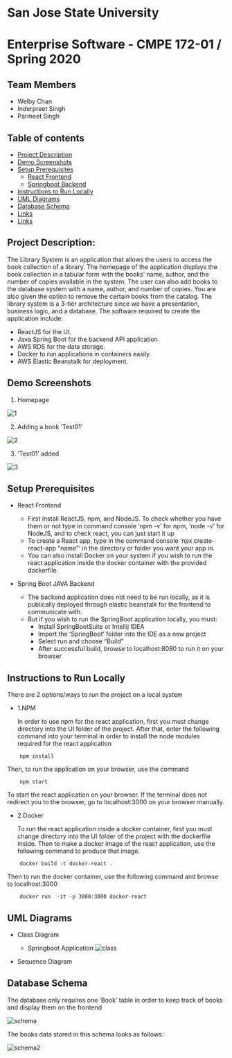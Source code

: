 San Jose State University
======================

# Enterprise Software - CMPE 172-01 / Spring 2020

## Team Members
- Welby Chan
- Inderpreet Singh
- Parmeet Singh

## Table of contents
- [Project Description](#project-description)
- [Demo Screenshots](#demo-screenshots)
- [Setup Prerequisites](#setup-prerequisites)
  - [React Frontend](#react-frontend)
  - [Springboot Backend](#spring-boot-java-backend)
- [Instructions to Run Locally](#instructions-to-run-locally)
- [UML Diagrams](#uml-diagrams)
- [Database Schema](#database-schema)
- [Links](#links)
- [Links](#links)

## Project Description:

The Library System is an application that allows the users to access the book collection of a library. The homepage of the application displays the book collection in a tabular form with the books’ name, author, and the number of copies available in the system. The user can also add books to the database system with a name, author, and number of copies. You are also given the option to remove the certain books from the catalog. The library system is a 3-tier architecture since we have a presentation, business logic, and a database. The software required to create the application include: 

- ReactJS for the UI.
- Java Spring Boot for the backend API application.
- AWS RDS for the data storage.
- Docker to run applications in containers easily.
- AWS Elastic Beanstalk for deployment.

## Demo Screenshots

1. Homepage

![1](https://user-images.githubusercontent.com/38019514/81770756-077f2600-9496-11ea-93c6-29016aeff92a.png)

2. Adding a book ‘Test01’

![2](https://user-images.githubusercontent.com/38019514/81770773-1239bb00-9496-11ea-9047-0bb4247f99bd.png)

3. ‘Test01’ added

![3](https://user-images.githubusercontent.com/38019514/81770780-182f9c00-9496-11ea-9ae2-b20bb7720147.png)


## Setup Prerequisites

- React Frontend
  - First install ReactJS, npm,  and NodeJS. To check whether you have them or not type in command console ‘npm -v’ for npm, ‘node -v’ for NodeJS, and to check react, you can just start it up
  - To create a React app, type in the command console ‘npx create-react-app “name”’ in the directory or folder you want your app in. 
  - You can also install Docker on your system if you wish to run the react application inside the docker container with the provided dockerfile.

- Spring Boot JAVA Backend
  - The backend application does not need to be run locally, as it is publically deployed through elastic beanstalk for the frontend to communicate with. 
  - But if you wish to run the SpringBoot application locally, you must:
    - Install SpringBootSuite or Intellij IDEA
    - Import the ‘SpringBoot’ folder into the IDE as a new project
    - Select run and choose “Build”
    - After successful build, browse to localhost:8080 to run it on your browser
    
    
## Instructions to Run Locally

There are 2 options/ways to run the project on a local system

- 1.NPM 
	
	In order to use npm for the react application, first you must change directory into the UI folder of the project. After that, enter the following command into your terminal in order to install the node modules required for the react application

```
	npm install
```

   Then, to run the application on your browser, use the command

```
	npm start
```
	
   To start the react application on your browser. If the terminal does not redirect you to the browser, go to localhost:3000 on your browser manually.



- 2.Docker

	To run the react application inside a docker container, first you must change directory into the UI folder of the project with the dockerfile inside. Then to make a docker image of the react application, use the following command to produce that image.

```
	docker build -t docker-react .
```

Then to run the docker container, use the following command and browse to localhost:3000

```
	docker run  -it -p 3000:3000 docker-react
```


## UML Diagrams

- Class Diagram
	- Springboot Application
![class](https://user-images.githubusercontent.com/38019514/81770819-39908800-9496-11ea-865a-bf011ef2bd17.png)

- Sequence Diagram


## Database Schema

The database only requires one ‘Book’ table in order to keep track of books and display them on the frontend

![schema](https://user-images.githubusercontent.com/38019514/81770825-3c8b7880-9496-11ea-9571-53da7fd0f935.png)

The books data stored in this schema looks as follows:

![schema2](https://user-images.githubusercontent.com/38019514/81771015-bd4a7480-9496-11ea-9579-042606353ff5.png)



